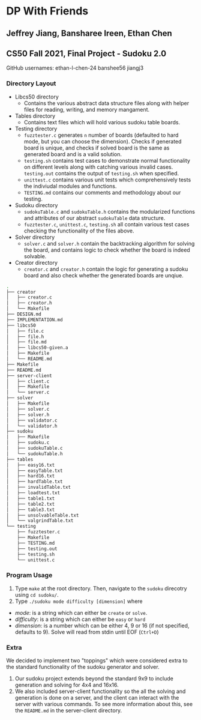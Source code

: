 # DP With Friends 
## Jeffrey Jiang, Bansharee Ireen, Ethan Chen
## CS50 Fall 2021, Final Project - Sudoku 2.0

GitHub usernames: ethan-l-chen-24
                  banshee56
                  jiangj3

 ### Directory Layout
- Libcs50 directory
    - Contains the various abstract data structure files along with helper files for reading, writing, and memory mangament. 
- Tables directory
    - Contains text files which will hold various sudoku table boards.
- Testing directory
    - `fuzztester.c` generates `n` number of boards (defaulted to hard mode, but you can choose the dimension). Checks if generated board is unique, and checks if solved board is the same as generated board and is a valid solution. 
    - `testing.sh` contains test cases to demonstrate normal functionality on different levels along with catching various invalid cases. `testing.out` contains the output of `testing.sh` when specified. 
    - `unittest.c` contains various unit tests which comprehensively tests the indiviudal modules and functions. 
    - `TESTING.md` contains our comments and methodology about our testing.  
- Sudoku directory
    - `sudokuTable.c` and `sudokuTable.h` contains the modularized functions and attributes of our abstract `sudokuTable` data structure. 
    - `fuzztester.c`, `unittest.c`, `testing.sh` all contain various test cases checking the functionality of the files above. 
- Solver directory
    - `solver.c` and `solver.h` contain the backtracking algorithm for solving the board, and contains logic to check whether the board is indeed solvable. 
- Creator directory 
    - `creator.c` and `creator.h` contain the logic for generating a sudoku board and also check whether the generated boards are unqiue. 

```bash
.
├── creator
│   ├── creator.c
│   ├── creator.h
│   └── Makefile
├── DESIGN.md
├── IMPLEMENTATION.md
├── libcs50
│   ├── file.c
│   ├── file.h
│   ├── file.md
│   ├── libcs50-given.a
│   ├── Makefile
│   └── README.md
├── Makefile
├── README.md
├── server-client
│   ├── client.c
│   ├── Makefile
│   └── server.c
├── solver
│   ├── Makefile
│   ├── solver.c
│   ├── solver.h
│   ├── validator.c
│   └── validator.h
├── sudoku
│   ├── Makefile
│   ├── sudoku.c
│   ├── sudokuTable.c
│   └── sudokuTable.h
├── tables
│   ├── easy16.txt
│   ├── easyTable.txt
│   ├── hard16.txt
│   ├── hardTable.txt
│   ├── invalidTable.txt
│   ├── loadtest.txt
│   ├── table1.txt
│   ├── table2.txt
│   ├── table3.txt
│   ├── unsolvableTable.txt
│   └── valgrindTable.txt
└── testing
    ├── fuzztester.c
    ├── Makefile
    ├── TESTING.md
    ├── testing.out
    ├── testing.sh
    └── unittest.c
```

### Program Usage
1. Type `make` at the root directory. Then, navigate to the `sudoku` direcotry using `cd sudoku/`.
2. Type `./sudoku mode difficulty [dimension]` where 
- _mode_: is a string which can either be `create` or `solve`. 
- _difficulty_: is a string which can either be `easy` or `hard`
- _dimension_: is a number which can be either 4, 9 or 16 (if not specified, defaults to 9). 
Solve will read from stdin until EOF (`Ctrl+D`)


### Extra 
We decided to implement two "toppings" which were considered extra to the standard functionality of the sudoku generator and solver. 
1. Our sudoku project extends beyond the standard 9x9 to include generation and solving for 4x4 and 16x16. 
2. We also included server-client functionality so the all the solving and generation is done on a server, and the client can interact with the server with various commands. To see more information about this, see the `README.md` in the server-client directory. 



